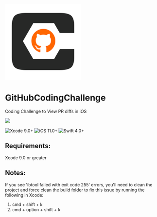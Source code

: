 <img src="https://github.com/codefiesta/GitHubCodingChallenge/blob/master/CodingChallenge/Resources/Assets.xcassets/PC_GH.imageset/PC_GH.png" height="250px" />

# GitHubCodingChallenge 
Coding Challenge to View PR diffs in iOS

<img src="https://firebasestorage.googleapis.com/v0/b/logbox-43cfc.appspot.com/o/samples%2Fghcc.gif?alt=media&token=4abcc471-624d-48f8-9f39-fc6864686a08" height="400px" />


![Xcode 9.0+](https://img.shields.io/badge/Xcode-9.0%2B-blue.svg)
![iOS 11.0+](https://img.shields.io/badge/iOS-11.0%2B-green.svg)
![Swift 4.0+](https://img.shields.io/badge/Swift-4.0%2B-orange.svg)

## Requirements:
Xcode 9.0 or greater

## Notes:
If you see 'ibtool failed with exit code 255' errors, you'll need to clean the project and force clean the build folder to fix this issue by running the following in Xcode:
1. cmd + shift + k
2. cmd + option + shift + k
